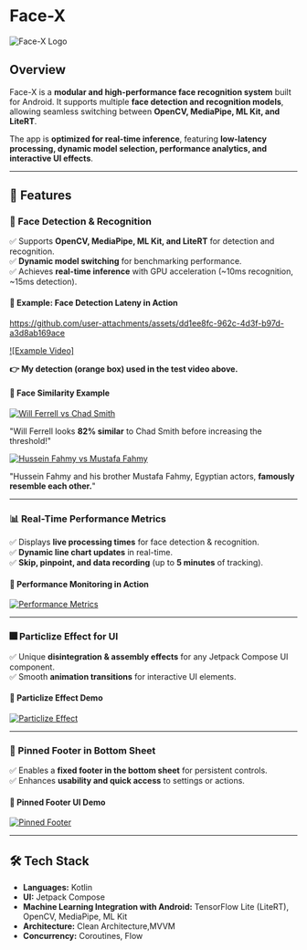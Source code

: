 # Face-X

![Face-X Logo](https://github.com/user-attachments/assets/3e32a6a5-a38c-405d-a936-2de986fa4f02)

## Overview

Face-X is a **modular and high-performance face recognition system** built for Android. It supports multiple **face detection and recognition models**, allowing seamless switching between **OpenCV, MediaPipe, ML Kit, and LiteRT**.  

The app is **optimized for real-time inference**, featuring **low-latency processing, dynamic model selection, performance analytics, and interactive UI effects**.

---

## 🚀 Features

### 🔹 Face Detection & Recognition  
✅ Supports **OpenCV, MediaPipe, ML Kit, and LiteRT** for detection and recognition.  
✅ **Dynamic model switching** for benchmarking performance.  
✅ Achieves **real-time inference** with GPU acceleration (~10ms recognition, ~15ms detection).  

#### 🎥 Example: Face Detection Lateny in Action  
https://github.com/user-attachments/assets/dd1ee8fc-962c-4d3f-b97d-a3d8ab169ace

[![Example Video]](https://www.facebook.com/reel/1137305521170770)

**👉 My detection (orange box) used in the test video above.**  

#### 🎥 Face Similarity Example  
[![Will Ferrell vs Chad Smith](https://github.com/user-attachments/assets/b274bd9d-6f4c-48c1-99e8-3b717429d97f)](https://github.com/user-attachments/assets/b274bd9d-6f4c-48c1-99e8-3b717429d97f)  

"Will Ferrell looks **82% similar** to Chad Smith before increasing the threshold!"  

[![Hussein Fahmy vs Mustafa Fahmy](https://github.com/user-attachments/assets/fd4971be-863a-450f-ac14-b8f73060fe7d)](https://github.com/user-attachments/assets/fd4971be-863a-450f-ac14-b8f73060fe7d)  

"Hussein Fahmy and his brother Mustafa Fahmy, Egyptian actors, **famously resemble each other.**"

---

### 📊 Real-Time Performance Metrics  
✅ Displays **live processing times** for face detection & recognition.  
✅ **Dynamic line chart updates** in real-time.  
✅ **Skip, pinpoint, and data recording** (up to **5 minutes** of tracking).  

#### 🎥 Performance Monitoring in Action  
[![Performance Metrics](https://github.com/user-attachments/assets/04769d13-a567-420d-a235-b2b6fff27502)](https://github.com/user-attachments/assets/04769d13-a567-420d-a235-b2b6fff27502)

---

### 🎆 Particlize Effect for UI  
✅ Unique **disintegration & assembly effects** for any Jetpack Compose UI component.  
✅ Smooth **animation transitions** for interactive UI elements.  

#### 🎥 Particlize Effect Demo  
[![Particlize Effect](https://github.com/user-attachments/assets/d5dbfbc0-9a48-4436-9f13-7b32ca6f112a)](https://github.com/user-attachments/assets/d5dbfbc0-9a48-4436-9f13-7b32ca6f112a)

---

### 📌 Pinned Footer in Bottom Sheet  
✅ Enables a **fixed footer in the bottom sheet** for persistent controls.  
✅ Enhances **usability and quick access** to settings or actions.  

#### 🎥 Pinned Footer UI Demo  
[![Pinned Footer](https://github.com/user-attachments/assets/a23ef584-8683-4015-b594-aa7f12b7f85c)](https://github.com/user-attachments/assets/a23ef584-8683-4015-b594-aa7f12b7f85c)

---

## 🛠 Tech Stack  
- **Languages:** Kotlin  
- **UI:** Jetpack Compose  
- **Machine Learning Integration with Android:** TensorFlow Lite (LiteRT), OpenCV, MediaPipe, ML Kit  
- **Architecture:** Clean Architecture,MVVM  
- **Concurrency:** Coroutines, Flow  



